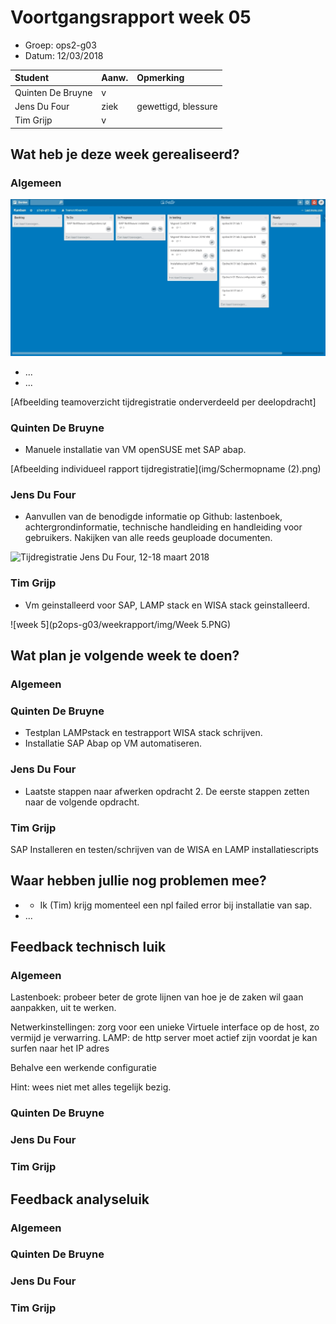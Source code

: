 # Voortgangsrapport week 05

* Groep: ops2-g03
* Datum: 12/03/2018

| Student  | Aanw. | Opmerking |
| :---     | :---  | :---      |
| Quinten De Bruyne |  v    |           |
| Jens Du Four |  ziek   | gewettigd, blessure          |
| Tim Grijp |  v    |           |


## Wat heb je deze week gerealiseerd?

### Algemeen

![Kanban, 12-18 maart 2018](img/kanban-w5.jpg)

* ...
* ...

[Afbeelding teamoverzicht tijdregistratie onderverdeeld per deelopdracht]

### Quinten De Bruyne

* Manuele installatie van VM openSUSE met SAP abap.

[Afbeelding individueel rapport tijdregistratie](img/Schermopname (2).png)

### Jens Du Four

* Aanvullen van de benodigde informatie op Github: lastenboek, achtergrondinformatie, technische handleiding en handleiding voor gebruikers. Nakijken van alle reeds geuploade documenten.

![Tijdregistratie Jens Du Four, 12-18 maart 2018](img/tijdregistratie-w5-jensdufour.jpg)

### Tim Grijp

* Vm geinstalleerd voor SAP, LAMP stack en WISA stack geinstalleerd.

![week 5](p2ops-g03/weekrapport/img/Week 5.PNG)



## Wat plan je volgende week te doen?

### Algemeen

### Quinten De Bruyne
* Testplan LAMPstack en testrapport WISA stack schrijven.  
* Installatie SAP Abap op VM automatiseren.
### Jens Du Four
* Laatste stappen naar afwerken opdracht 2. De eerste stappen zetten naar de volgende opdracht.

### Tim Grijp
SAP Installeren en testen/schrijven van de WISA en LAMP installatiescripts


## Waar hebben jullie nog problemen mee?

* * Ik (Tim) krijg momenteel een npl failed error bij installatie van sap.
* ...

## Feedback technisch luik

### Algemeen

Lastenboek: probeer beter de grote lijnen van hoe je de zaken wil gaan aanpakken,
uit te werken.

Netwerkinstellingen: zorg voor een unieke Virtuele interface op de host, zo vermijd je verwarring.
LAMP: de http server moet actief zijn voordat je kan surfen naar het IP adres

Behalve een werkende configuratie

Hint: wees niet met alles tegelijk bezig.

### Quinten De Bruyne
### Jens Du Four
### Tim Grijp


## Feedback analyseluik

### Algemeen

### Quinten De Bruyne
### Jens Du Four
### Tim Grijp
